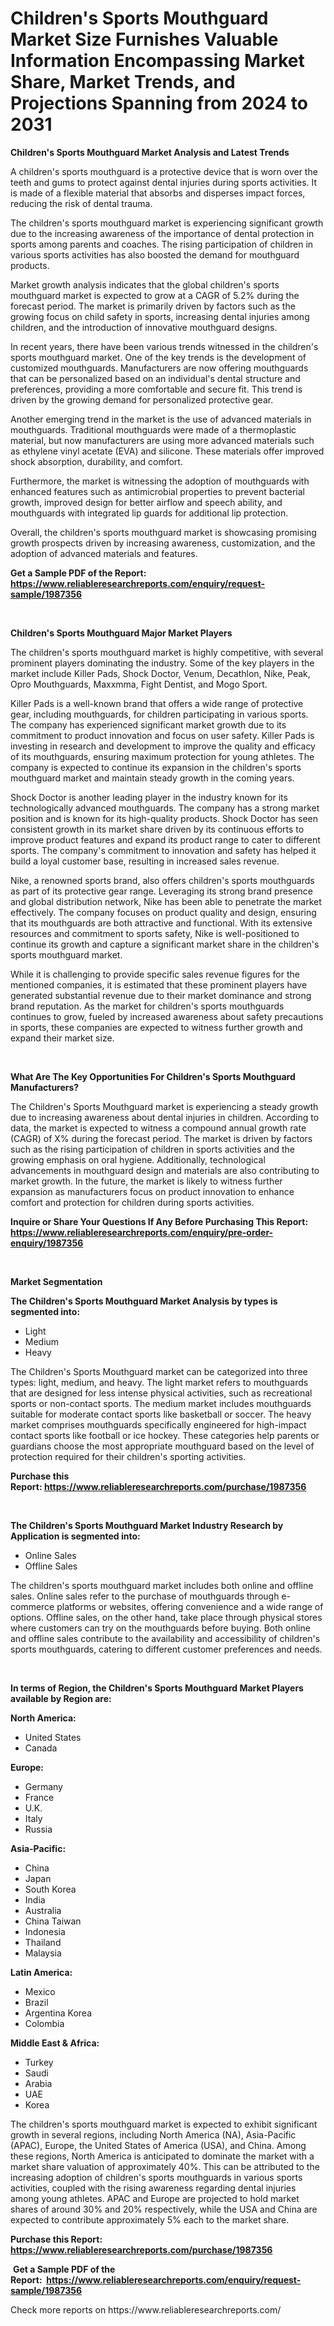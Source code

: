 <p><h1>Children's Sports Mouthguard Market Size Furnishes Valuable Information Encompassing Market Share, Market Trends, and Projections Spanning from 2024 to 2031</h1></p><p><strong>Children's Sports Mouthguard Market Analysis and Latest Trends</strong></p>
<p><p>A children's sports mouthguard is a protective device that is worn over the teeth and gums to protect against dental injuries during sports activities. It is made of a flexible material that absorbs and disperses impact forces, reducing the risk of dental trauma. </p><p>The children's sports mouthguard market is experiencing significant growth due to the increasing awareness of the importance of dental protection in sports among parents and coaches. The rising participation of children in various sports activities has also boosted the demand for mouthguard products. </p><p>Market growth analysis indicates that the global children's sports mouthguard market is expected to grow at a CAGR of 5.2% during the forecast period. The market is primarily driven by factors such as the growing focus on child safety in sports, increasing dental injuries among children, and the introduction of innovative mouthguard designs.</p><p>In recent years, there have been various trends witnessed in the children's sports mouthguard market. One of the key trends is the development of customized mouthguards. Manufacturers are now offering mouthguards that can be personalized based on an individual's dental structure and preferences, providing a more comfortable and secure fit. This trend is driven by the growing demand for personalized protective gear.</p><p>Another emerging trend in the market is the use of advanced materials in mouthguards. Traditional mouthguards were made of a thermoplastic material, but now manufacturers are using more advanced materials such as ethylene vinyl acetate (EVA) and silicone. These materials offer improved shock absorption, durability, and comfort.</p><p>Furthermore, the market is witnessing the adoption of mouthguards with enhanced features such as antimicrobial properties to prevent bacterial growth, improved design for better airflow and speech ability, and mouthguards with integrated lip guards for additional lip protection.</p><p>Overall, the children's sports mouthguard market is showcasing promising growth prospects driven by increasing awareness, customization, and the adoption of advanced materials and features.</p></p>
<p><strong>Get a Sample PDF of the Report:&nbsp; <a href="https://www.reliableresearchreports.com/enquiry/request-sample/1987356">https://www.reliableresearchreports.com/enquiry/request-sample/1987356</a></strong></p>
<p>&nbsp;</p>
<p><strong>Children's Sports Mouthguard Major Market Players</strong></p>
<p><p>The children's sports mouthguard market is highly competitive, with several prominent players dominating the industry. Some of the key players in the market include Killer Pads, Shock Doctor, Venum, Decathlon, Nike, Peak, Opro Mouthguards, Maxxmma, Fight Dentist, and Mogo Sport.</p><p>Killer Pads is a well-known brand that offers a wide range of protective gear, including mouthguards, for children participating in various sports. The company has experienced significant market growth due to its commitment to product innovation and focus on user safety. Killer Pads is investing in research and development to improve the quality and efficacy of its mouthguards, ensuring maximum protection for young athletes. The company is expected to continue its expansion in the children's sports mouthguard market and maintain steady growth in the coming years.</p><p>Shock Doctor is another leading player in the industry known for its technologically advanced mouthguards. The company has a strong market position and is known for its high-quality products. Shock Doctor has seen consistent growth in its market share driven by its continuous efforts to improve product features and expand its product range to cater to different sports. The company's commitment to innovation and safety has helped it build a loyal customer base, resulting in increased sales revenue.</p><p>Nike, a renowned sports brand, also offers children's sports mouthguards as part of its protective gear range. Leveraging its strong brand presence and global distribution network, Nike has been able to penetrate the market effectively. The company focuses on product quality and design, ensuring that its mouthguards are both attractive and functional. With its extensive resources and commitment to sports safety, Nike is well-positioned to continue its growth and capture a significant market share in the children's sports mouthguard market.</p><p>While it is challenging to provide specific sales revenue figures for the mentioned companies, it is estimated that these prominent players have generated substantial revenue due to their market dominance and strong brand reputation. As the market for children's sports mouthguards continues to grow, fueled by increased awareness about safety precautions in sports, these companies are expected to witness further growth and expand their market size.</p></p>
<p>&nbsp;</p>
<p><strong>What Are The Key Opportunities For Children's Sports Mouthguard Manufacturers?</strong></p>
<p><p>The Children's Sports Mouthguard market is experiencing a steady growth due to increasing awareness about dental injuries in children. According to data, the market is expected to witness a compound annual growth rate (CAGR) of X% during the forecast period. The market is driven by factors such as the rising participation of children in sports activities and the growing emphasis on oral hygiene. Additionally, technological advancements in mouthguard design and materials are also contributing to market growth. In the future, the market is likely to witness further expansion as manufacturers focus on product innovation to enhance comfort and protection for children during sports activities.</p></p>
<p><strong>Inquire or Share Your Questions If Any Before Purchasing This Report: <a href="https://www.reliableresearchreports.com/enquiry/pre-order-enquiry/1987356">https://www.reliableresearchreports.com/enquiry/pre-order-enquiry/1987356</a></strong></p>
<p>&nbsp;</p>
<p><strong>Market Segmentation</strong></p>
<p><strong>The Children's Sports Mouthguard Market Analysis by types is segmented into:</strong></p>
<p><ul><li>Light</li><li>Medium</li><li>Heavy</li></ul></p>
<p><p>The Children's Sports Mouthguard market can be categorized into three types: light, medium, and heavy. The light market refers to mouthguards that are designed for less intense physical activities, such as recreational sports or non-contact sports. The medium market includes mouthguards suitable for moderate contact sports like basketball or soccer. The heavy market comprises mouthguards specifically engineered for high-impact contact sports like football or ice hockey. These categories help parents or guardians choose the most appropriate mouthguard based on the level of protection required for their children's sporting activities.</p></p>
<p><strong>Purchase this Report:&nbsp;<a href="https://www.reliableresearchreports.com/purchase/1987356">https://www.reliableresearchreports.com/purchase/1987356</a></strong></p>
<p>&nbsp;</p>
<p><strong>The Children's Sports Mouthguard Market Industry Research by Application is segmented into:</strong></p>
<p><ul><li>Online Sales</li><li>Offline Sales</li></ul></p>
<p><p>The children's sports mouthguard market includes both online and offline sales. Online sales refer to the purchase of mouthguards through e-commerce platforms or websites, offering convenience and a wide range of options. Offline sales, on the other hand, take place through physical stores where customers can try on the mouthguards before buying. Both online and offline sales contribute to the availability and accessibility of children's sports mouthguards, catering to different customer preferences and needs.</p></p>
<p>&nbsp;</p>
<p><strong>In terms of Region, the Children's Sports Mouthguard Market Players available by Region are:</strong></p>
<p>
    <p> <strong> North America: </strong>
        <ul>
            <li>United States</li>
            <li>Canada</li>
        </ul>
        </p> 
    <p> <strong> Europe: </strong>
        <ul>
            <li>Germany</li>
            <li>France</li>
            <li>U.K.</li>
            <li>Italy</li>
            <li>Russia</li>
        </ul>
        </p> 
    <p> <strong> Asia-Pacific: </strong>
        <ul>
            <li>China</li>
            <li>Japan</li>
            <li>South Korea</li>
            <li>India</li>
            <li>Australia</li>
            <li>China Taiwan</li>
            <li>Indonesia</li>
            <li>Thailand</li>
            <li>Malaysia</li>
        </ul>
        </p> 
    <p> <strong> Latin America: </strong>
        <ul>
            <li>Mexico</li>
            <li>Brazil</li>
            <li>Argentina Korea</li>
            <li>Colombia</li>
        </ul>
        </p> 
    <p> <strong> Middle East & Africa: </strong>
        <ul>
            <li>Turkey</li>
            <li>Saudi</li>
            <li>Arabia</li>
            <li>UAE</li>
            <li>Korea</li>
        </ul>
    </p>
    </p>
<p><p>The children's sports mouthguard market is expected to exhibit significant growth in several regions, including North America (NA), Asia-Pacific (APAC), Europe, the United States of America (USA), and China. Among these regions, North America is anticipated to dominate the market with a market share valuation of approximately 40%. This can be attributed to the increasing adoption of children's sports mouthguards in various sports activities, coupled with the rising awareness regarding dental injuries among young athletes. APAC and Europe are projected to hold market shares of around 30% and 20% respectively, while the USA and China are expected to contribute approximately 5% each to the market share.</p></p>
<p><strong>Purchase this Report: <a href="https://www.reliableresearchreports.com/purchase/1987356">https://www.reliableresearchreports.com/purchase/1987356</a></strong></p>
<p>&nbsp;<strong>Get a Sample PDF of the Report:&nbsp;&nbsp;<a href="https://www.reliableresearchreports.com/enquiry/request-sample/1987356">https://www.reliableresearchreports.com/enquiry/request-sample/1987356</a></strong></p>
<p><strong></strong></p>
<p>Check more reports on https://www.reliableresearchreports.com/</p>